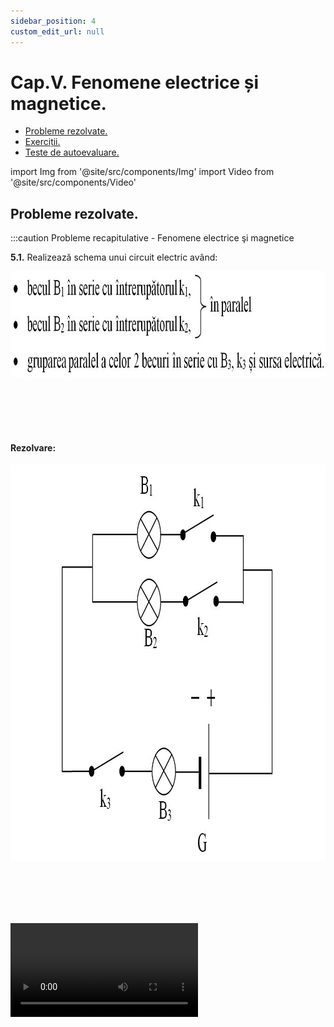 ```yaml
---
sidebar_position: 4
custom_edit_url: null
---
```


# Cap.V. Fenomene electrice și magnetice.


<ul class="table-of-contents table-of-contents__left-border"><li><a href="#probleme-rezolvate" class="table-of-contents__link toc-highlight table-of-contents__link--active">Probleme rezolvate.</a></li><li><a href="#exerciții" class="table-of-contents__link toc-highlight">Exerciții.</a></li><li><a href="#teste-de-autoevaluare" class="table-of-contents__link toc-highlight">Teste de autoevaluare.</a></li></ul>


import Img from '@site/src/components/Img'
import Video from '@site/src/components/Video'


## Probleme rezolvate.

:::caution Probleme recapitulative - Fenomene electrice şi magnetice

**5.1.** Realizează schema unui circuit electric având:



<Img className="img-responsive4" src="fizica/clasa6/capitolul5/5_11_Poza1_DateleProblemei_ProblemaModel1.jpg" width="1000" height="169" />


<br></br>
<br></br>



#### Rezolvare:



<Img className="img-responsive4" src="fizica/clasa6/capitolul5/5_11_Poza2_SchemaCircuit_ProblemaModel1.jpg" width="1000" height="635" />

<br></br>
<br></br>


<Video src="https://www.youtube.com/embed/MFC2NLHpesY" />





:::





:::caution Probleme recapitulative - Fenomene electrice şi magnetice

**5.2.** Se dă următorul circuit în care toate becurile luminează normal, când se închide întrerupătorul. 



<Img className="img-responsive4" src="fizica/clasa6/capitolul5/5_11_Poza3_SchemaCircuit_ProblemaModel2.jpg" width="1000" height="738" />


<br></br>
<br></br>




#### Se cere:

a)	Cum sunt legate becurile?

b)	Ce măsoară voltmetrul și ce valoare arată el?

c)	Ce măsoară ampermetrul și ce valoare arată el?

d)	Care sunt valorile nominale ale becului B<sub>3</sub>?



<br></br>





#### Rezolvare:


a)	B<sub>1</sub> este în paralel cu gruparea serie formată de B<sub>2</sub> și B<sub>3</sub>.

b)	Voltmetrul măsoară tensiunea electrică și indică 6V.

c)	Ampermetrul măsoară intensitatea curentului electric și indică
 
I = 0,3A + 0,2A = 0,5 A, deoarece curentul de la sursă se ramifică pe cele două laturi ale grupării paralel.

d)	Becul B<sub>3</sub> are intensitatea de 0,2A, deoarece este în serie cu B<sub>2</sub> și prin ele trece același curent. Becul B<sub>3</sub> are tensiunea de 3,5 V, deoarece este în serie cu B<sub>2</sub> și tensiunea la capetele lor se adună: 2,5V + 3,5V = 6V (tensiunea la bornele grupării, 6V, este egală cu suma tensiunilor la bornele becurilor legate în serie).




<br></br>


<Video src="https://www.youtube.com/embed/SCFlg9Z49zk" />






:::







:::caution Probleme recapitulative - Fenomene electrice şi magnetice

**5.3.** Precizează ce becuri luminează când:


a)	k<sub>1</sub>, k<sub>2</sub>, k<sub>3</sub> se închid.

b)	k<sub>1</sub>, k<sub>2</sub>, k<sub>3</sub> se deschid.

c)	k<sub>1</sub>, k<sub>2</sub> se închid și k3 se deschide.





<Img className="img-responsive4" src="fizica/clasa6/capitolul5/5_11_Poza4_SchemaCircuit_ProblemaModel3.jpg" width="1000" height="675" />


<br></br>
<br></br>



#### Rezolvare:


a) Când k<sub>1</sub>, k<sub>2</sub>, k<sub>3</sub> se închid, k<sub>3</sub> scurtcircuitează pe B<sub>3</sub> și B<sub>3</sub> se stinge. B<sub>1</sub> și B<sub>2</sub> luminează, deoarece sunt în serie cu B<sub>3</sub>.

b) Când k<sub>1</sub>, k<sub>2</sub>, k<sub>3</sub> se deschid, nu mai luminează niciun bec.

c) Când k<sub>1</sub>, k<sub>2</sub> se închid și k<sub>3</sub> se deschide, luminează toate becurile.



<br></br>


<Video src="https://www.youtube.com/embed/Xd6jAn5CV-I" />




:::

<br></br>
<br></br>







## Exerciții.


:::caution Exerciții recapitulative - Fenomene electrice şi magnetice

**5.4.** Completează spațiile libere:

a) Magnetul este un corp care atrage.....................................................................

b) Generatoare electrice (surse electrice) sunt dispozitive care au rolul de a ………………… și de a menține …………………………………… printr-un circuit.

c) Becul este un dispozitiv care transformă energia electrică în …………………

d) Rezistorul este un dispozitiv care transformă energia electrică în ………………

e) Motorul este un dispozitiv care transformă energia electrică în …………………

f) Curentul electric trece prin circuit când întrerupătorul este ……………………
 
<br></br>


**5.5.** Dă două exemple de:

a) surse electrice

b) aparate electrocasnice care au motor electric.

c) aparate electrocasnice care au rezistor electric.

d) conductoare electrice


 
<br></br>



**5.6.** Scrie în dreptul fiecărui desen ce fel de interacțiuni au loc între cele două corpuri:


a)	
 


<Img className="img-responsive4" src="fizica/clasa6/capitolul5/5_12_Poza1_Schema1_Exercitiul3.jpg" width="1000" height="294" />


<br></br>
<br></br>


b)	





<Img className="img-responsive4" src="fizica/clasa6/capitolul5/5_12_Poza2_Schema2_Exercitiul3.jpg" width="1000" height="386" />



<br></br>
<br></br>


c)	




<Img className="img-responsive4" src="fizica/clasa6/capitolul5/5_12_Poza3_Schema3_Exercitiul3.jpg" width="1000" height="379" />


<br></br>
<br></br>

d)





<Img className="img-responsive4" src="fizica/clasa6/capitolul5/5_12_Poza4_Schema4_Exercitiul3.jpg" width="1000" height="296" />



<br></br>
<br></br>


<br></br>



**5.7.** Cum explici orientarea unui magnet suspendat de un fir pe direcția N.G.-S.G.?


<br></br>


**5.8.** Care dintre următoarele materiale sunt atrase de un magnet: nichel, lemn, argint, fier, sticlă, aluminiu, cobalt, oțel, aur.


<br></br>




**5.9.** Între un magnet și un metal feromagnetic se exercită întotdeauna forțe de:

a)	Atracție

b)	Respingere

c)	Atracție sau respingere în funcție de cum așezăm polii magnetului.

<br></br>






**5.10.** Răspunde cu adevărat sau fals privind următoarele afirmații:

a)	Corpurile electrizate resping corpurile ușoare.

b)	Corpurile electrizate sunt neutre din punct de vedere electric.

c)	Un corp electrizat pozitiv are mai mulți protoni în nucleu.

d)	Un corp electrizat negativ are mai puțini electroni în învelișul electronic.

e)	Atomul este o particulă neutră din punct de vedere electric.

f)	Fulgerul este descărcarea electrică dintre un nor electrizat și un corp electrizat de pe Pământ.

g)	Incendiile electrice nu se sting cu apă.



<br></br>



**5.11.** Desenează schema unui circuit electric format din acumulator electric, mixer, bec, plită electrică și întrerupător închis.


<br></br>



**5.12.** Care dintre următoarele materiale sunt conductoare electrice: argint, sticlă, plastic, grafit, fier, cupru, ebonită, zinc, plumb, grafit, aer, apă, cauciuc?


<br></br>




**5.13.** Care sunt avantajele legării în paralel a becurilor?


<br></br>



**5.14.** Precizează ce becuri se aprind în următorul circuit electric, când:






a)	Se închid întrerupătoarele k<sub>1</sub>, k<sub>3</sub> și k<sub>4</sub> ?

b)	Se închid întrerupătoarele k<sub>2</sub>, k<sub>3</sub> și k<sub>4</sub> ?

c)	Se închid întrerupătoarele k<sub>1</sub>, k<sub>2</sub> și k<sub>4</sub> ?

d)	Cum sunt legate cele patru becuri ?




<Img className="img-responsive4" src="fizica/clasa6/capitolul5/5_12_Poza5_SchemaCircuit_Exercitiul11.jpg" width="1000" height="461" />



<br></br>
<br></br>




<br></br>



**5.15.** Unde trebuie plasat un ampermetru și un voltmetru pentru a măsura intensitatea curentului electric ce trece prin bec și tensiunea la bornele becului?



<Img className="img-responsive4" src="fizica/clasa6/capitolul5/5_12_Poza6_SchemaCircuit_Exercitiul12.jpg" width="1000" height="499" />



<br></br>
<br></br>


<br></br>




**5.16.** Precizează ce becuri se aprind în următorul circuit electric, când:


a)	Se închid întrerupătoarele k<sub>1</sub>, k<sub>2</sub> și k<sub>3</sub> ?

b)	Se închid întrerupătoarele k<sub>1</sub> și k<sub>2</sub> ?

c)	Se închid întrerupătoarele k<sub>1</sub> și k<sub>3</sub> ?

d)	Se închid întrerupătoarele k<sub>2</sub> și k<sub>3</sub> ?

e)	Cum sunt legate cele trei becuri ?



<Img className="img-responsive4" src="fizica/clasa6/capitolul5/5_12_Poza7_SchemaCircuit_Exercitiul13.jpg" width="1000" height="570" />



<br></br>
<br></br>




<br></br>




**5.17.** Ce se întâmplă în circuit dacă:


a)	Becul B<sub>2</sub> se arde ?

b)	Se închide întrerupătorul k ?



<Img className="img-responsive4" src="fizica/clasa6/capitolul5/5_12_Poza8_SchemaCircuit_Exercitiul14.jpg" width="1000" height="527" />



<br></br>
<br></br>




<br></br>







	
**5.18.** În figura de mai jos avem un circuit. 




<Img className="img-responsive4" src="fizica/clasa6/capitolul5/5_12_Poza9_SchemaCircuit_Exercitiul15.jpg" width="1000" height="519" />



<br></br>
<br></br>




Se cere:

a)	Din ce elemente este format acest circuit electric ?

b)	Ce măsoară instrumentele A și V și cum sunt legate ele cu becul ?

c)	Reprezintă sensul curentului.

d)	Dacă becul se arde, ce se va întâmpla cu celelalte elemente de circuit? De ce?
 


<br></br>






**5.19.** În care din cele patru situații de mai jos, luminează becul?





<Img className="img-responsive4" src="fizica/clasa6/capitolul5/5_12_Poza10_SchemaCircuit1_Exercitiul16.jpg" width="1000" height="478" />



<br></br>
<br></br>





<Img className="img-responsive4" src="fizica/clasa6/capitolul5/5_12_Poza11_SchemaCircuit2_Exercitiul16.jpg" width="1000" height="559" />



<br></br>
<br></br>


	




	
<br></br>








**5.20.**	Precizează ce becuri luminează când:


<Img className="img-responsive4" src="fizica/clasa6/capitolul5/5_12_Poza12_SchemaCircuit_Exercitiul17_vers2.jpg" width="1000" height="535" />



<br></br>
<br></br>


<br></br>





	
**5.21.** Se dă următorul circuit în care toate becurile luminează normal, când se închide întrerupătorul. 

<Img className="img-responsive4" src="fizica/clasa6/capitolul5/5_12_Poza13_SchemaCircuit_Exercitiul18.jpg" width="1000" height="760" />



<br></br>
<br></br>





Se cere:

a)	Cum sunt legate becurile ?

b)	Ce măsoară voltmetrul și ce valoare arată el ?

c)	Ce măsoară ampermetrul și ce valoare arată el ?

d)	Care sunt valorile nominale ale becului B<sub>2</sub> ?



	
:::












<br></br>
<br></br>




## Teste de autoevaluare.


:::caution TEST1: Test de autoevaluare - Fenomene electrice şi magnetice

**5.22.** Completează spațiile libere: **-1p**

a) Magnetul este un corp care atrage.....................................................................

b) Generatoare electrice (surse electrice) sunt dispozitive care au rolul de a …………………………………………………… printr-un circuit.

c) Motorul este un dispozitiv care transformă curentul electric în ……………

d) Curentul electric trece prin circuit când întrerupătorul este ………………



<br></br>


**5.23.** Dă două exemple de: **-1p**

a) surse electrice

b) aparate electrocasnice care au motor electric.

c) aparate electrocasnice care au rezistor electric.

d) conductoare electrice



<br></br>




**5.24.** Scrie în dreptul fiecărui desen ce fel de interacțiuni au loc între cele două corpuri: **-1p**

a)	
 


<Img className="img-responsive4" src="fizica/clasa6/capitolul5/5_13_Poza1_Schema1_Exercitiul3.jpg" width="1000" height="304" />



<br></br>
<br></br>






b)	



<Img className="img-responsive4" src="fizica/clasa6/capitolul5/5_13_Poza2_Schema2_Exercitiul3.jpg" width="1000" height="378" />



<br></br>
<br></br>




c)	




<Img className="img-responsive4" src="fizica/clasa6/capitolul5/5_13_Poza3_Schema3_Exercitiul3.jpg" width="1000" height="380" />



<br></br>
<br></br>



d)




<Img className="img-responsive4" src="fizica/clasa6/capitolul5/5_13_Poza4_Schema4_Exercitiul3.jpg" width="1000" height="297" />



<br></br>
<br></br>



	




**5.25.** Ce este un fulger / trăsnet ? Arată și desenul acestora. **-1p**


<br></br>



**5.26.** Se dă următorul circuit electric: **-2p**



<Img className="img-responsive4" src="fizica/clasa6/capitolul5/5_13_Poza5_SchemaCircuit_Exercitiul6.jpg" width="1000" height="519" />



<br></br>
<br></br>



a)	Din ce elemente este format acest circuit electric ?

b)	Ce măsoară instrumentele A și V și cum sunt legate ele cu becul ?

c)	Reprezintă sensul curentului.

d)	Dacă becul se arde, ce se va întâmpla cu celelalte elemente de circuit ? De ce?
 


<br></br>




**5.27.** Precizează ce becuri luminează când: **-1p**

a)	k<sub>1</sub>, k<sub>2</sub>, k<sub>3</sub> se închid.

b)	k<sub>4</sub>, k<sub>2</sub> se închid .

c)	k<sub>1</sub>, k<sub>2</sub>, k<sub>3</sub>, k<sub>4</sub> se închid.

d)	Cum sunt legate cele trei becuri ?




<Img className="img-responsive4" src="fizica/clasa6/capitolul5/5_13_Poza6_SchemaCircuit_Exercitiul7.jpg" width="1000" height="790" />



<br></br>
<br></br>


	
<br></br>



**5.28.** Completează spațiile libere pentru următoarele reguli de protecţie împotriva electrocutării / trăsnirii: **-1p**

a)	Să nu introduci ………………… în bornele prizei.

b)	Când scoţi un aparat electric din priză, nu-l trage de …………………, ci ţine o mână de soclul prizei şi cu cealaltă trage ………………………………………

c)	Nu atinge prize, întrerupătoare care sunt …………………………………........

d)	Incendiile electrice nu se sting cu ......................., ci cu o ...............................

<br></br>

Oficiu **–2p**





:::


